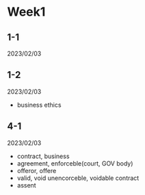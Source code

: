 # Week1

## 1-1

2023/02/03

## 1-2

2023/02/03

- business ethics

## 4-1

2023/02/03

- contract, business
- agreement, enforceble(court, GOV body)
- offeror, offere
- valid, void unencorceble, voidable contract
- assent
